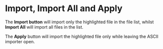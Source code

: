 # Import, Import All and Apply

The **Import button** will import only the highlighted file in the file list, whilst **Import All** will import all files in the list.

The **Apply** button will import the highlighted file only while leaving the ASCII importer open.

